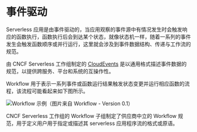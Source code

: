 # 事件驱动

Serverless 应用是由事件驱动的，当应用观察的事件源中有情况发生时会触发响应的函数执行，函数执行后会到达某个状态，就像状态机一样，随着一系列的事件发生会触发函数顺序或并行运行，这里就会涉及到事件数据结构、传递与工作流的规范。

由 CNCF Serverless 工作组制定的 [CloudEvents](https://cloudevents.io) 是以通用格式描述事件数据的规范，以提供跨服务、平台和系统的互操作性。

Workflow 用于表示一系列事件或函数运行结果触发状态变更并运行相应函数的流程，该流程可能看起来如下图所示。

![Workflow 示例（图片来自 Workflow - Version 0.1）](https://tva1.sinaimg.cn/large/006y8mN6ly1g7nkd73taxj30m90ffgm6.jpg)

CNCF Serverless 工作组的 Workflow 子组制定了供应商中立的 Workflow 规范，用于定义用户用于指定或描述其 serverless 应用程序流的格式或原语。
